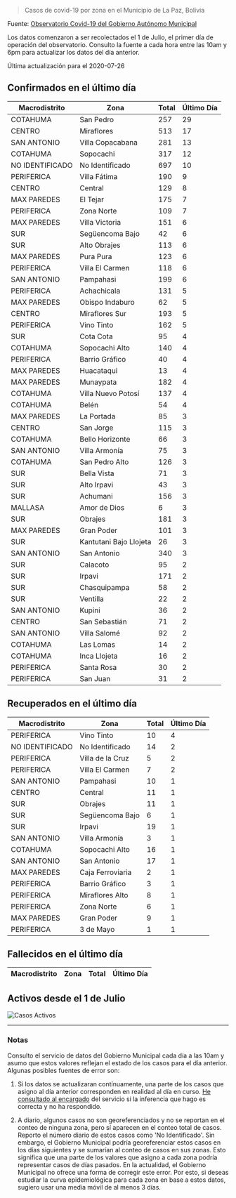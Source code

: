 > Casos de covid-19 por zona en el Municipio de La Paz, Bolivia

Fuente: [Observatorio Covid-19 del Gobierno Autónomo Municipal](http://observatoriocovid19.lapaz.bo/observatorio/index.php/datos-abiertos-covid)

Los datos comenzaron a ser recolectados el 1 de Julio, el primer día de operación del observatorio. Consulto la fuente a cada hora entre las 10am y 6pm para actualizar los datos del día anterior.

Última actualización para el 2020-07-26

## Confirmados en el último día

| Macrodistrito   | Zona                   |   Total |   Último Día |
|-----------------|------------------------|---------|--------------|
| COTAHUMA        | San Pedro              |     257 |           29 |
| CENTRO          | Miraflores             |     513 |           17 |
| SAN ANTONIO     | Villa Copacabana       |     281 |           13 |
| COTAHUMA        | Sopocachi              |     317 |           12 |
| NO IDENTIFICADO | No Identificado        |     697 |           10 |
| PERIFERICA      | Villa Fátima           |     190 |            9 |
| CENTRO          | Central                |     129 |            8 |
| MAX PAREDES     | El Tejar               |     175 |            7 |
| PERIFERICA      | Zona Norte             |     109 |            7 |
| MAX PAREDES     | Villa Victoria         |     151 |            6 |
| SUR             | Següencoma Bajo        |      42 |            6 |
| SUR             | Alto Obrajes           |     113 |            6 |
| MAX PAREDES     | Pura Pura              |     123 |            6 |
| PERIFERICA      | Villa El Carmen        |     118 |            6 |
| SAN ANTONIO     | Pampahasi              |     199 |            6 |
| PERIFERICA      | Achachicala            |     131 |            5 |
| MAX PAREDES     | Obispo Indaburo        |      62 |            5 |
| CENTRO          | Miraflores Sur         |     193 |            5 |
| PERIFERICA      | Vino Tinto             |     162 |            5 |
| SUR             | Cota Cota              |      95 |            4 |
| COTAHUMA        | Sopocachi Alto         |     140 |            4 |
| PERIFERICA      | Barrio Gráfico         |      40 |            4 |
| MAX PAREDES     | Huacataqui             |      13 |            4 |
| MAX PAREDES     | Munaypata              |     182 |            4 |
| COTAHUMA        | Villa Nuevo Potosí     |     137 |            4 |
| COTAHUMA        | Belén                  |      54 |            4 |
| MAX PAREDES     | La Portada             |      85 |            3 |
| CENTRO          | San Jorge              |     115 |            3 |
| COTAHUMA        | Bello Horizonte        |      66 |            3 |
| SAN ANTONIO     | Villa Armonía          |      75 |            3 |
| COTAHUMA        | San Pedro Alto         |     126 |            3 |
| SUR             | Bella Vista            |      71 |            3 |
| SUR             | Alto Irpavi            |      43 |            3 |
| SUR             | Achumani               |     156 |            3 |
| MALLASA         | Amor de Dios           |       6 |            3 |
| SUR             | Obrajes                |     181 |            3 |
| MAX PAREDES     | Gran Poder             |     101 |            3 |
| SUR             | Kantutani Bajo Llojeta |      26 |            3 |
| SAN ANTONIO     | San Antonio            |     340 |            3 |
| SUR             | Calacoto               |      95 |            2 |
| SUR             | Irpavi                 |     171 |            2 |
| SUR             | Chasquipampa           |      58 |            2 |
| SUR             | Ventilla               |      22 |            2 |
| SAN ANTONIO     | Kupini                 |      36 |            2 |
| CENTRO          | San Sebastián          |      71 |            2 |
| SAN ANTONIO     | Villa Salomé           |      92 |            2 |
| COTAHUMA        | Las Lomas              |      14 |            2 |
| COTAHUMA        | Inca Llojeta           |      16 |            2 |
| PERIFERICA      | Santa Rosa             |      30 |            2 |
| PERIFERICA      | San Juan               |      31 |            2 |

## Recuperados en el último día

| Macrodistrito   | Zona             |   Total |   Último Día |
|-----------------|------------------|---------|--------------|
| PERIFERICA      | Vino Tinto       |      10 |            4 |
| NO IDENTIFICADO | No Identificado  |      14 |            2 |
| PERIFERICA      | Villa de la Cruz |       5 |            2 |
| PERIFERICA      | Villa El Carmen  |       7 |            2 |
| SAN ANTONIO     | Pampahasi        |      10 |            1 |
| CENTRO          | Central          |      11 |            1 |
| SUR             | Obrajes          |      11 |            1 |
| SUR             | Següencoma Bajo  |       6 |            1 |
| SUR             | Irpavi           |      19 |            1 |
| SAN ANTONIO     | Villa Armonía    |       3 |            1 |
| COTAHUMA        | Sopocachi Alto   |      16 |            1 |
| SAN ANTONIO     | San Antonio      |      17 |            1 |
| MAX PAREDES     | Caja Ferroviaria |       2 |            1 |
| PERIFERICA      | Barrio Gráfico   |       3 |            1 |
| PERIFERICA      | Miraflores Alto  |       8 |            1 |
| PERIFERICA      | Zona Norte       |       6 |            1 |
| MAX PAREDES     | Gran Poder       |       9 |            1 |
| PERIFERICA      | 3 de Mayo        |       1 |            1 |

## Fallecidos en el último día

| Macrodistrito   | Zona   | Total   | Último Día   |
|-----------------|--------|---------|--------------|

## Activos desde el 1 de Julio

![Casos Activos](activos.png)

---

### Notas

Consulto el servicio de datos del Gobierno Municipal cada día a las 10am y asumo que estos valores reflejan el estado de los casos para el día anterior. Algunas posibles fuentes de error son:

1. Si los datos se actualizaran contínuamente, una parte de los casos que asigno al día anterior corresponden en realidad al día en curso. [He consultado al encargado](https://twitter.com/mauforonda/status/1278727234765959168) del servicio si la inferencia que hago es correcta y no ha respondido.

2. A diario, algunos casos no son georeferenciados y no se reportan en el conteo de ninguna zona, pero sí aparecen en el conteo total de casos. Reporto el número diario de estos casos como 'No Identificado'.  Sin embargo, el Gobierno Municipal podría georeferenciar estos casos en los días siguientes y se sumarían al conteo de casos en sus zonas. Esto significa que una parte de los valores que asigno a cada zona podría representar casos de días pasados. En la actualidad, el Gobierno Municipal no ofrece una forma de corregir este error. Por esto, si deseas estudiar la curva epidemiológica para cada zona en base a estos datos, sugiero usar una media móvil de al menos 3 días.